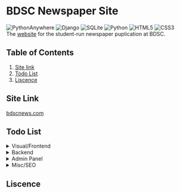 # BDSC Newspaper Site 
![PythonAnywhere](https://img.shields.io/badge/pythonanywhere-%232F9FD7.svg?style=for-the-badge&logo=pythonanywhere&logoColor=151515)
![Django](https://img.shields.io/badge/django-%23092E20.svg?style=for-the-badge&logo=django&logoColor=white)
![SQLite](https://img.shields.io/badge/sqlite-%2307405e.svg?style=for-the-badge&logo=sqlite&logoColor=white)
![Python](https://img.shields.io/badge/python-3670A0?style=for-the-badge&logo=python&logoColor=ffdd54)
![HTML5](https://img.shields.io/badge/html5-%23E34F26.svg?style=for-the-badge&logo=html5&logoColor=white)
![CSS3](https://img.shields.io/badge/css3-%231572B6.svg?style=for-the-badge&logo=css3&logoColor=white)  
The [website](https://www.bdscnews.com) for the student-run newspaper puplication at BDSC. 

## Table of Contents
1. [Site link](#site-link)
2. [Todo List](#todo-list)
3. [Liscence](#liscence)

## Site Link
[bdscnews.com](https://www.bdscnews.com)


## Todo List
<details><summary>Visual/Frontend</summary>
- [ x ]  post image size: make sure they are all 16:9 aspect ratio, will be displayed as 416x234
- [ x ]  make site responsive.
- [ x ]  fix pdf zoom being static
- [ x ]  fix link on the footer
- [ x ]  remove border on the pdf
- [ x ]  remove contact us page from the navbar menu (for now)
- [ x ]  Make archive list 
- [ x ]  order posts by date created
- [ x ]  Add large page headings to archive and about us page
- [ x ]  add underline on hover effect for links
- [  ]  add **animated** underline on hover effect for links
- [  ]  Make a hamburger menu for mobile instead of the links.
- [  ]  fix the `a` tag for the home link in the footer from spanning the whole page
- [ x ]  use a styled `hr` tag instead of a `br` as a spacer between posts on the home page
- [  ]  add icon links to social media accounts when they are made. (Youtube, insta, etc.)

</details>

<details><summary>Backend</summary>
- [ x ]  remove the unnecessary `script` tag in base.html
</details>

<details><summary>Admin Panel</summary>
- [ x ]  make it so that you can change the date of posts
- [  ]  Find a good rich text editor that works in production
- [  ]  Make a system so that you can make and edit simple pages comprised of just text (like an about us page)
</details>

<details><summary>Misc/SEO</summary>
- [ x ]  use article and main and footer and nav tags
- [ x ]  comment the code
- [  ]  implement type hinting
- [ x ]  make readme.md
- [  ]  make a small banner for when the site is under maintenance to tell people the site might be buggy/not work properly
- [  ]  make it so you dont have to wait for the whole image/pdf to load before it starts displaying (lazy loading? streaming? idk)
- [  ]  improve seo
- [  ]  add better analytics
</details>


## Liscence
